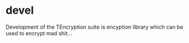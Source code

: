 # devel
Development of the TEncryption suite is encyption library which can be used to encrypt mad shit...
